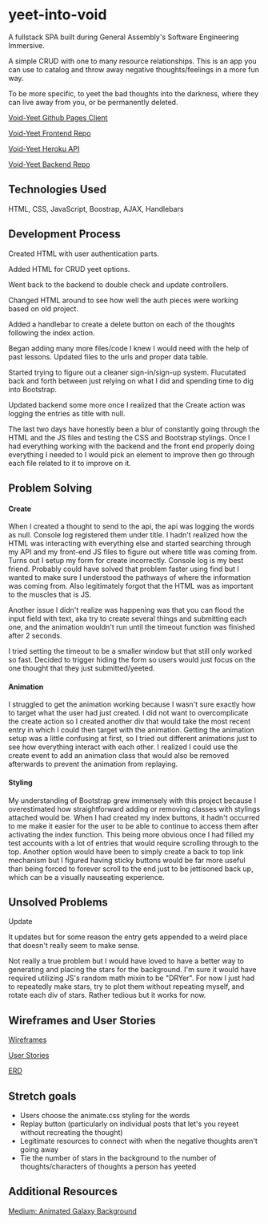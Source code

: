 # yeet-into-void
A fullstack SPA built during General Assembly's Software Engineering Immersive.

A simple CRUD with one to many resource relationships.
This is an app you can use to catalog and throw away negative thoughts/feelings in a more fun way.

To be more specific, to yeet the bad thoughts into the darkness, where they can live away from you, or be permanently deleted.

[Void-Yeet Github Pages Client](https://kimdolion.github.io/void-yeet-client/)

[Void-Yeet Frontend Repo](https://github.com/kimdolion/void-yeet-client)

[Void-Yeet Heroku API](https://void-yeet.herokuapp.com)

[Void-Yeet Backend Repo](https://github.com/kimdolion/void-yeet-backend)


## Technologies Used
HTML, CSS, JavaScript, Boostrap, AJAX, Handlebars

## Development Process
Created HTML with user authentication parts.

Added HTML for CRUD yeet options.

Went back to the backend to double check and update controllers.

Changed HTML around to see how well the auth pieces were working based on old project.

Added a handlebar to create a delete button on each of the thoughts following the index action.

Began adding many more files/code I knew I would need with the help of past lessons.
Updated files to the urls and proper data table.

Started trying to figure out a cleaner sign-in/sign-up system. Flucutated back and forth between just relying on what I did and spending time to dig into Bootstrap.

Updated backend some more once I realized that the Create action was logging the entries as title with null.

The last two days have honestly been a blur of constantly going through the HTML and the JS files and testing the CSS and Bootstrap stylings. Once I had everything working with the backend and the front end properly doing everything I needed to I would pick an element to improve then go through each file related to it to improve on it.

## Problem Solving
#### Create
When I created a thought to send to the api, the api was logging the words as null. Console log registered them under title. I hadn't realized how the HTML was interacting with everything else and started searching through my API and my front-end JS files to figure out where title was coming from. Turns out I setup my form for create incorrectly. Console log is my best friend. Probably could have solved that problem faster using find but I wanted to make sure I understood the pathways of where the information was coming from. Also legitimately forgot that the HTML was as important to the muscles that is JS.

Another issue I didn't realize was happening was that you can flood the input field with text, aka try to create several things and submitting each one, and the animation wouldn't run until the timeout function was finished after 2 seconds.

I tried setting the timeout to be a smaller window but that still only worked so fast. Decided to trigger hiding the form so users would just focus on the one thought that they just submitted/yeeted.

#### Animation
I struggled to get the animation working because I wasn't sure exactly how to target what the user had just created. I did not want to overcomplicate the create action so I created another div that would take the most recent entry in which I could then target with the animation. Getting the animation setup was a little confusing at first, so I tried out different animations just to see how everything interact with each other. I realized I could use the create event to add an animation class that would also be removed afterwards to prevent the animation from replaying.

#### Styling
My understanding of Bootstrap grew immensely with this project because I overestimated how straightforward adding or removing classes with stylings attached would be. When I had created my index buttons, it hadn't occurred to me make it easier for the user to be able to continue to access them after activating the index function. This being more obvious once I had filled my test accounts with a lot of entries that would require scrolling through to the top. Another option would have been to simply create a back to top link mechanism but I figured having sticky buttons would be far more useful than being forced to forever scroll to the end just to be jettisoned back up, which can be a visually nauseating experience.

## Unsolved Problems
Update

It updates but for some reason the entry gets appended to a weird place that doesn't really seem to make sense.

Not really a true problem but I would have loved to have a better way to generating and placing the stars for the background. I'm sure it would have required utilizing JS's random math mixin to be "DRYer". For now I just had to repeatedly make stars, try to plot them without repeating myself, and rotate each div of stars. Rather tedious but it works for now.

## Wireframes and User Stories
[Wireframes](https://docs.google.com/document/d/1KwBhRLp_6zkn_2rRmb9peL4R21ZophPq4RHJ0sfLhYY/edit?usp=sharing)

[User Stories](https://docs.google.com/document/d/1mT_4jPHt9VJXNKliIf85UhxIWa60qeKjdIjKgMj0N6c/edit?usp=sharing)

[ERD](https://docs.google.com/document/d/1GELci8kxVrlS7039vx3CMMipWjQ_RotPNJauMfnQScE/edit?usp=sharing)

## Stretch goals
- Users choose the animate.css styling for the words
- Replay button (particularly on individual posts that let's you reyeet without recreating the thought)
- Legitimate resources to connect with when the negative thoughts aren't going away
- Tie the number of stars in the background to the number of thoughts/characters of thoughts a person has yeeted

## Additional Resources
[Medium: Animated Galaxy Background](https://medium.com/@jensaxena/css-tutorial-animated-geometric-galaxy-background-ad3835c36ce1)

